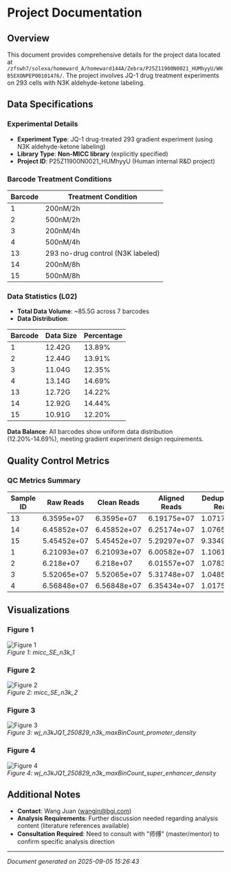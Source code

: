 # Project Documentation

## Overview
This document provides comprehensive details for the project data located at `/zfswh7/solexa/homeward_A/homeward144A/Zebra/P25Z11900N0021_HUMhyyU/WHB5EXONPEP00101476/`. The project involves JQ-1 drug treatment experiments on 293 cells with N3K aldehyde-ketone labeling.

## Data Specifications

### Experimental Details
- **Experiment Type**: JQ-1 drug-treated 293 gradient experiment (using N3K aldehyde-ketone labeling)
- **Library Type**: **Non-MICC library** (explicitly specified)
- **Project ID**: P25Z11900N0021_HUMhyyU (Human internal R&D project)

### Barcode Treatment Conditions
| Barcode | Treatment Condition      |
|---------|--------------------------|
| 1       | 200nM/2h                 |
| 2       | 500nM/2h                 |
| 3       | 200nM/4h                 |
| 4       | 500nM/4h                 |
| 13      | 293 no-drug control (N3K labeled) |
| 14      | 200nM/8h                 |
| 15      | 500nM/8h                 |

### Data Statistics (L02)
- **Total Data Volume**: ~85.5G across 7 barcodes
- **Data Distribution**:

| Barcode | Data Size | Percentage |
|---------|-----------|------------|
| 1       | 12.42G    | 13.89%     |
| 2       | 12.44G    | 13.91%     |
| 3       | 11.04G    | 12.35%     |
| 4       | 13.14G    | 14.69%     |
| 13      | 12.72G    | 14.22%     |
| 14      | 12.92G    | 14.44%     |
| 15      | 10.91G    | 12.20%     |

**Data Balance**: All barcodes show uniform data distribution (12.20%-14.69%), meeting gradient experiment design requirements.

## Quality Control Metrics

### QC Metrics Summary

| Sample ID | Raw Reads    | Clean Reads   | Aligned Reads  | Deduplicated Reads | Peak Number |
|-----------|--------------|---------------|----------------|-------------------|-------------|
| 13        | 6.3595e+07   | 6.3595e+07    | 6.19175e+07    | 1.07171e+07       | 637         |
| 14        | 6.45852e+07  | 6.45852e+07   | 6.25174e+07    | 1.07652e+07       | 542         |
| 15        | 5.45452e+07  | 5.45452e+07   | 5.29297e+07    | 9.33495e+06       | 383         |
| 1         | 6.21093e+07  | 6.21093e+07   | 6.00582e+07    | 1.1061e+07        | 721         |
| 2         | 6.218e+07    | 6.218e+07     | 6.01557e+07    | 1.07839e+07       | 664         |
| 3         | 5.52065e+07  | 5.52065e+07   | 5.31748e+07    | 1.04855e+07       | 651         |
| 4         | 6.56848e+07  | 6.56848e+07   | 6.35434e+07    | 1.0175e+07        | 607         |

## Visualizations

### Figure 1
![Figure 1](micc_SE_n3k_1.png)  
*Figure 1: micc_SE_n3k_1*

### Figure 2
![Figure 2](micc_SE_n3k_2.png)  
*Figure 2: micc_SE_n3k_2*

### Figure 3
![Figure 3](wj_n3kJQ1_250829_n3k_maxBinCount_promoter_density.png)  
*Figure 3: wj_n3kJQ1_250829_n3k_maxBinCount_promoter_density*

### Figure 4
![Figure 4](wj_n3kJQ1_250829_n3k_maxBinCount_super_enhancer_density.png)  
*Figure 4: wj_n3kJQ1_250829_n3k_maxBinCount_super_enhancer_density*

## Additional Notes
- **Contact**: Wang Juan (wangjn@bgi.com)
- **Analysis Requirements**: Further discussion needed regarding analysis content (literature references available)
- **Consultation Required**: Need to consult with "师傅" (master/mentor) to confirm specific analysis direction

---
*Document generated on 2025-09-05 15:26:43*
